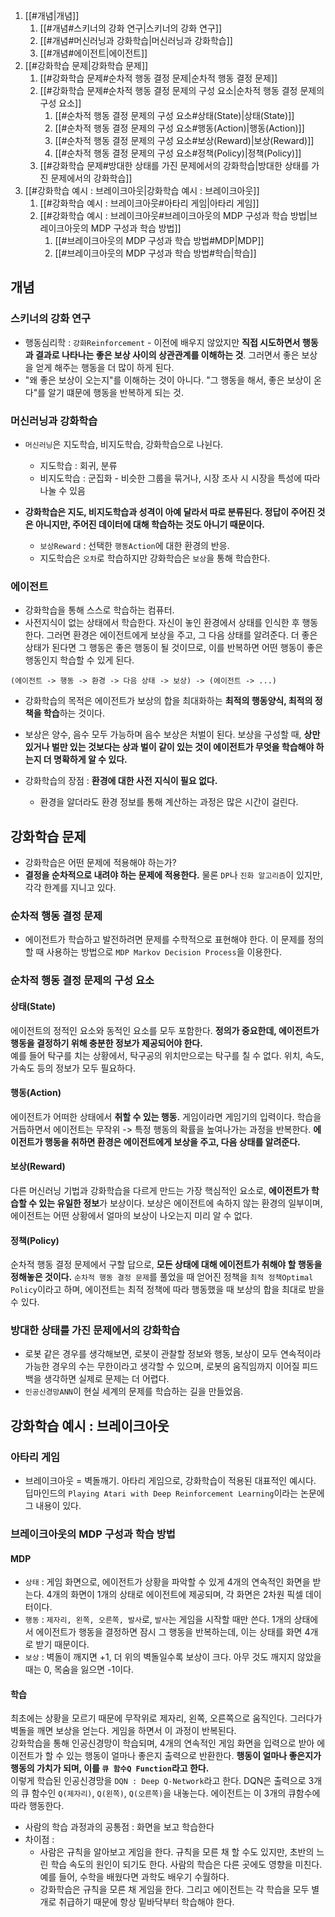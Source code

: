 
1. [[#개념|개념]]
	1. [[#개념#스키너의 강화 연구|스키너의 강화 연구]]
	2. [[#개념#머신러닝과 강화학습|머신러닝과 강화학습]]
	3. [[#개념#에이전트|에이전트]]
2. [[#강화학습 문제|강화학습 문제]]
	1. [[#강화학습 문제#순차적 행동 결정 문제|순차적 행동 결정 문제]]
	2. [[#강화학습 문제#순차적 행동 결정 문제의 구성 요소|순차적 행동 결정 문제의 구성 요소]]
		1. [[#순차적 행동 결정 문제의 구성 요소#상태(State)|상태(State)]]
		2. [[#순차적 행동 결정 문제의 구성 요소#행동(Action)|행동(Action)]]
		3. [[#순차적 행동 결정 문제의 구성 요소#보상(Reward)|보상(Reward)]]
		4. [[#순차적 행동 결정 문제의 구성 요소#정책(Policy)|정책(Policy)]]
	3. [[#강화학습 문제#방대한 상태를 가진 문제에서의 강화학습|방대한 상태를 가진 문제에서의 강화학습]]
3. [[#강화학습 예시 : 브레이크아웃|강화학습 예시 : 브레이크아웃]]
	1. [[#강화학습 예시 : 브레이크아웃#아타리 게임|아타리 게임]]
	2. [[#강화학습 예시 : 브레이크아웃#브레이크아웃의 MDP 구성과 학습 방법|브레이크아웃의 MDP 구성과 학습 방법]]
		1. [[#브레이크아웃의 MDP 구성과 학습 방법#MDP|MDP]]
		2. [[#브레이크아웃의 MDP 구성과 학습 방법#학습|학습]]

## 개념

### 스키너의 강화 연구
- 행동심리학 : `강화Reinforcement` - 이전에 배우지 않았지만 **직접 시도하면서 행동과 결과로 나타나는 좋은 보상 사이의 상관관계를 이해하는 것**. 그러면서 좋은 보상을 얻게 해주는 행동을 더 많이 하게 된다. 
- "왜 좋은 보상이 오는지"를 이해하는 것이 아니다. "그 행동을 해서, 좋은 보상이 온다"를 알기 떄문에 행동을 반복하게 되는 것.

### 머신러닝과 강화학습
- `머신러닝`은 지도학습, 비지도학습, 강화학습으로 나뉜다.
	- 지도학습 : 회귀, 분류
	- 비지도학습 : 군집화 - 비슷한 그룹을 묶거나, 시장 조사 시 시장을 특성에 따라 나눌 수 있음

- **강화학습은 지도, 비지도학습과 성격이 아예 달라서 따로 분류된다. 정답이 주어진 것은 아니지만, 주어진 데이터에 대해 학습하는 것도 아니기 때문이다.**
	- `보상Reward` : 선택한 `행동Action`에 대한 환경의 반응.
	- 지도학습은 `오차`로 학습하지만 강화학습은 `보상`을 통해 학습한다.

### 에이전트
- 강화학습을 통해 스스로 학습하는 컴퓨터. 
- 사전지식이 없는 상태에서 학습한다. 자신이 놓인 환경에서 상태를 인식한 후 행동한다. 그러면 환경은 에이전트에게 보상을 주고, 그 다음 상태를 알려준다. 더 좋은 상태가 된다면 그 행동은 좋은 행동이 될 것이므로, 이를 반복하면 어떤 행동이 좋은 행동인지 학습할 수 있게 된다.

```
(에이전트 -> 행동 -> 환경 -> 다음 상태 -> 보상) -> (에이전트 -> ...)
```

- 강화학습의 목적은 에이전트가 보상의 합을 최대화하는 **최적의 행동양식, 최적의 정책을 학습**하는 것이다.
- 보상은 양수, 음수 모두 가능하며 음수 보상은 처벌이 된다. 보상을 구성할 때, **상만 있거나 벌만 있는 것보다는 상과 벌이 같이 있는 것이 에이전트가 무엇을 학습해야 하는지 더 명확하게 알 수 있다.**

- 강화학습의 장점 : **환경에 대한 사전 지식이 필요 없다.**
	- 환경을 알더라도 환경 정보를 통해 계산하는 과정은 많은 시간이 걸린다.


## 강화학습 문제
- 강화학습은 어떤 문제에 적용해야 하는가?
- **결정을 순차적으로 내려야 하는 문제에 적용한다.** 물론 `DP`나 `진화 알고리즘`이 있지만, 각각 한계를 지니고 있다.

### 순차적 행동 결정 문제
- 에이전트가 학습하고 발전하려면 문제를 수학적으로 표현해야 한다. 이 문제를 정의할 때 사용하는 방법으로 `MDP Markov Decision Process`을 이용한다.

### 순차적 행동 결정 문제의 구성 요소

#### 상태(State)
에이전트의 정적인 요소와 동적인 요소를 모두 포함한다. **정의가 중요한데, 에이전트가 행동을 결정하기 위해 충분한 정보가 제공되어야 한다.**   
예를 들어 탁구를 치는 상황에서, 탁구공의 위치만으로는 탁구를 칠 수 없다. 위치, 속도, 가속도 등의 정보가 모두 필요하다.  

#### 행동(Action)
에이전트가 어떠한 상태에서 **취할 수 있는 행동.** 게임이라면 게임기의 입력이다. 학습을 거듭하면서 에이전트는 무작위 -> 특정 행동의 확률을 높여나가는 과정을 반복한다. **에이전트가 행동을 취하면 환경은 에이전트에게 보상을 주고, 다음 상태를 알려준다.**

#### 보상(Reward)
다른 머신러닝 기법과 강화학습을 다르게 만드는 가장 핵심적인 요소로, **에이전트가 학습할 수 있는 유일한 정보**가 보상이다. 보상은 에이전트에 속하지 않는 환경의 일부이며, 에이전트는 어떤 상황에서 얼마의 보상이 나오는지 미리 알 수 없다.

#### 정책(Policy)
순차적 행동 결정 문제에서 구할 답으로, **모든 상태에 대해 에이전트가 취해야 할 행동을 정해놓은 것이다.** `순차적 행동 결정 문제`를 풀었을 때 얻어진 정책을 `최적 정책Optimal Policy`이라고 하며, 에이전트는 최적 정책에 따라 행동했을 때 보상의 합을 최대로 받을 수 있다. 

### 방대한 상태를 가진 문제에서의 강화학습
- 로봇 같은 경우를 생각해보면, 로봇이 관찰할 정보와 행동, 보상이 모두 연속적이라 가능한 경우의 수는 무한이라고 생각할 수 있으며, 로봇의 움직임까지 이어질 피드백을 생각하면 실제로 문제는 더 어렵다. 
- `인공신경망ANN`이 현실 세계의 문제를 학습하는 길을 만들었음.

## 강화학습 예시 : 브레이크아웃

### 아타리 게임
- 브레이크아웃 = 벽돌깨기. 아타리 게임으로, 강화학습이 적용된 대표적인 예시다. 딥마인드의 `Playing Atari with Deep Reinforcement Learning`이라는 논문에 그 내용이 있다. 

### 브레이크아웃의 MDP 구성과 학습 방법

#### MDP
- `상태` : 게임 화면으로, 에이전트가 상황을 파악할 수 있게 4개의 연속적인 화면을 받는다. 4개의 화면이 1개의 상태로 에이전트에 제공되며, 각 화면은 2차원 픽셀 데이터이다.
- `행동` : `제자리, 왼쪽, 오른쪽, 발사`로, `발사`는 게임을 시작할 때만 쓴다. 1개의 상태에서 에이전트가 행동을 결정하면 잠시 그 행동을 반복하는데, 이는 상태를 화면 4개로 받기 때문이다. 
- `보상` : 벽돌이 깨지면 +1, 더 위의 벽돌일수록 보상이 크다. 아무 것도 깨지지 않았을 때는 0, 목숨을 잃으면 -1이다.

#### 학습
최초에는 상황을 모르기 때문에 무작위로 제자리, 왼쪽, 오른쪽으로 움직인다. 그러다가 벽돌을 깨면 보상을 얻는다. 게임을 하면서 이 과정이 반복된다.  
강화학습을 통해 인공신경망이 학습되며, 4개의 연속적인 게임 화면을 입력으로 받아 에이전트가 할 수 있는 행동이 얼마나 좋은지 출력으로 반환한다. **행동이 얼마나 좋은지가 행동의 가치가 되며, 이를 `큐 함수Q Function`라고 한다.**  
이렇게 학습된 인공신경망을 `DQN : Deep Q-Network`라고 한다. DQN은 출력으로 3개의 큐 함수인 `Q(제자리)`, `Q(왼쪽)`, `Q(오른쪽)`을 내놓는다. 에이전트는 이 3개의 큐함수에 따라 행동한다.   

- 사람의 학습 과정과의 공통점 : 화면을 보고 학습한다
- 차이점 : 
	- 사람은 규칙을 알아보고 게임을 한다. 규칙을 모른 채 할 수도 있지만, 초반의 느린 학습 속도의 원인이 되기도 한다. 사람의 학습은 다른 곳에도 영향을 미친다. 예를 들어, 수학을 배웠다면 과학도 배우기 수월하다. 
	- 강화학습은 규칙을 모른 채 게임을 한다. 그리고 에이전트는 각 학습을 모두 별개로 취급하기 때문에 항상 밑바닥부터 학습해야 한다.  
